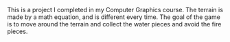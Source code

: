 This is a project I completed in my Computer Graphics course. The terrain is made by a math equation, and is different every time. The goal of the game is to move around the terrain and collect the water pieces and avoid the fire pieces. 
